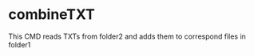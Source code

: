 combineTXT
==========

This CMD reads TXTs from folder2 and adds them to correspond files in folder1
